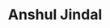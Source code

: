 ---
layout: author
title: Anshul Jindal
name: Anshul Jindal
slug: anshul-jindal
position: Senior Solution Architect (Cloud Services) NVIDIA
image: /images/authors/anshul-jindal.jpeg
socials:
  author_page:
    - name: LinkedIn
      url: https://www.linkedin.com/in/ansjin/
      icon: /images/icons/linkedin-white.svg
  blog_posts:
    - name: LinkedIn
      url: https://www.linkedin.com/in/ansjin/
      icon: /images/icons/linkedin-dark.svg
---